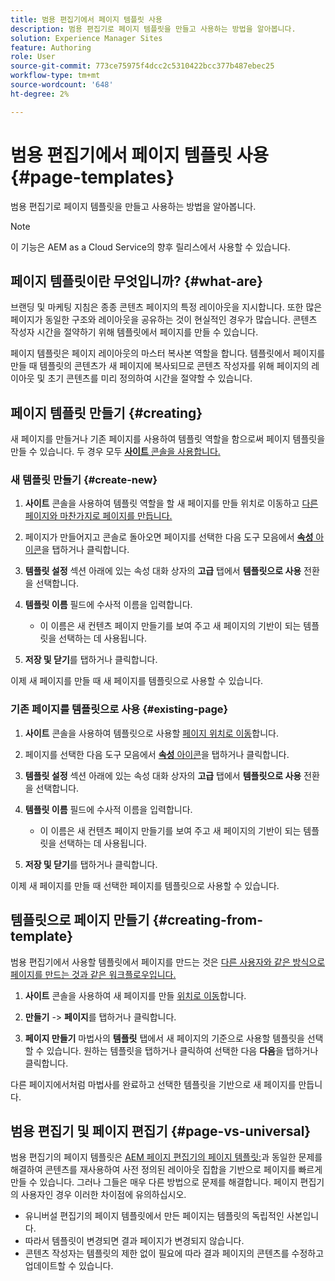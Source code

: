 ```yaml
---
title: 범용 편집기에서 페이지 템플릿 사용
description: 범용 편집기로 페이지 템플릿을 만들고 사용하는 방법을 알아봅니다.
solution: Experience Manager Sites
feature: Authoring
role: User
source-git-commit: 773ce75975f4dcc2c5310422bcc377b487ebec25
workflow-type: tm+mt
source-wordcount: '648'
ht-degree: 2%

---
```



# 범용 편집기에서 페이지 템플릿 사용 {#page-templates}

범용 편집기로 페이지 템플릿을 만들고 사용하는 방법을 알아봅니다.

>[!NOTE]
>
>이 기능은 AEM as a Cloud Service의 향후 릴리스에서 사용할 수 있습니다.

## 페이지 템플릿이란 무엇입니까? {#what-are}

브랜딩 및 마케팅 지침은 종종 콘텐츠 페이지의 특정 레이아웃을 지시합니다. 또한 많은 페이지가 동일한 구조와 레이아웃을 공유하는 것이 현실적인 경우가 많습니다. 콘텐츠 작성자 시간을 절약하기 위해 템플릿에서 페이지를 만들 수 있습니다.

페이지 템플릿은 페이지 레이아웃의 마스터 복사본 역할을 합니다. 템플릿에서 페이지를 만들 때 템플릿의 콘텐츠가 새 페이지에 복사되므로 콘텐츠 작성자를 위해 페이지의 레이아웃 및 초기 콘텐츠를 미리 정의하여 시간을 절약할 수 있습니다.

## 페이지 템플릿 만들기 {#creating}

새 페이지를 만들거나 기존 페이지를 사용하여 템플릿 역할을 함으로써 페이지 템플릿을 만들 수 있습니다. 두 경우 모두 [**사이트** 콘솔을 사용합니다.](/help/sites-cloud/authoring/sites-console/introduction.md)

### 새 템플릿 만들기 {#create-new}

1. **사이트** 콘솔을 사용하여 템플릿 역할을 할 새 페이지를 만들 위치로 이동하고 [다른 페이지와 마찬가지로 페이지를 만듭니다.](/help/sites-cloud/authoring/sites-console/creating-pages.md)

1. 페이지가 만들어지고 콘솔로 돌아오면 페이지를 선택한 다음 도구 모음에서 [**속성** 아이콘](/help/sites-cloud/authoring/sites-console/page-properties.md)을 탭하거나 클릭합니다.

1. **템플릿 설정** 섹션 아래에 있는 속성 대화 상자의 **고급** 탭에서 **템플릿으로 사용** 전환을 선택합니다.

1. **템플릿 이름** 필드에 수사적 이름을 입력합니다.

   * 이 이름은 새 컨텐츠 페이지 만들기를 보여 주고 새 페이지의 기반이 되는 템플릿을 선택하는 데 사용됩니다.

1. **저장 및 닫기**&#x200B;를 탭하거나 클릭합니다.

이제 새 페이지를 만들 때 새 페이지를 템플릿으로 사용할 수 있습니다.

### 기존 페이지를 템플릿으로 사용 {#existing-page}

1. **사이트** 콘솔을 사용하여 템플릿으로 사용할 [페이지 위치로 이동](/help/sites-cloud/authoring/sites-console/introduction.md#selecting-resources)합니다.

1. 페이지를 선택한 다음 도구 모음에서 [**속성** 아이콘](/help/sites-cloud/authoring/sites-console/page-properties.md)을 탭하거나 클릭합니다.

1. **템플릿 설정** 섹션 아래에 있는 속성 대화 상자의 **고급** 탭에서 **템플릿으로 사용** 전환을 선택합니다.

1. **템플릿 이름** 필드에 수사적 이름을 입력합니다.

   * 이 이름은 새 컨텐츠 페이지 만들기를 보여 주고 새 페이지의 기반이 되는 템플릿을 선택하는 데 사용됩니다.

1. **저장 및 닫기**&#x200B;를 탭하거나 클릭합니다.

이제 새 페이지를 만들 때 선택한 페이지를 템플릿으로 사용할 수 있습니다.

## 템플릿으로 페이지 만들기 {#creating-from-template}

범용 편집기에서 사용할 템플릿에서 페이지를 만드는 것은 [다른 사용자와 같은 방식으로 페이지를 만드는 것과 같은 워크플로우입니다.](/help/sites-cloud/authoring/sites-console/creating-pages.md)

1. **사이트** 콘솔을 사용하여 새 페이지를 만들 [위치로 이동](/help/sites-cloud/authoring/sites-console/introduction.md#selecting-resources)합니다.

1. **만들기** -> **페이지**&#x200B;를 탭하거나 클릭합니다.

1. **페이지 만들기** 마법사의 **템플릿** 탭에서 새 페이지의 기준으로 사용할 템플릿을 선택할 수 있습니다. 원하는 템플릿을 탭하거나 클릭하여 선택한 다음 **다음**&#x200B;을 탭하거나 클릭합니다.

다른 페이지에서처럼 마법사를 완료하고 선택한 템플릿을 기반으로 새 페이지를 만듭니다.

## 범용 편집기 및 페이지 편집기 {#page-vs-universal}

범용 편집기의 페이지 템플릿은 [AEM 페이지 편집기의 페이지 템플릿:](/help/sites-cloud/authoring/page-editor/templates.md)과 동일한 문제를 해결하여 콘텐츠를 재사용하여 사전 정의된 레이아웃 집합을 기반으로 페이지를 빠르게 만들 수 있습니다. 그러나 그들은 매우 다른 방법으로 문제를 해결합니다. 페이지 편집기의 사용자인 경우 이러한 차이점에 유의하십시오.

* 유니버설 편집기의 페이지 템플릿에서 만든 페이지는 템플릿의 독립적인 사본입니다.
* 따라서 템플릿이 변경되면 결과 페이지가 변경되지 않습니다.
* 콘텐츠 작성자는 템플릿의 제한 없이 필요에 따라 결과 페이지의 콘텐츠를 수정하고 업데이트할 수 있습니다.
